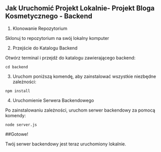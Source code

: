 
## Jak Uruchomić Projekt Lokalnie- Projekt Bloga Kosmetycznego - Backend

1. Klonowanie Repozytorium

  Sklonuj to repozytorium na swój lokalny komputer

2. Przejście do Katalogu Backend

  Otwórz terminal i przejdź do katalogu zawierającego backend:

```cd backend```

3. Uruchom poniższą komendę, aby zainstalować wszystkie niezbędne zależności:

```npm install```

4. Uruchomienie Serwera Backendowego

  Po zainstalowaniu zależności, uruchom serwer backendowy za pomocą komendy:

```node server.js```

##Gotowe!

Twój serwer backendowy jest teraz uruchomiony lokalnie.
